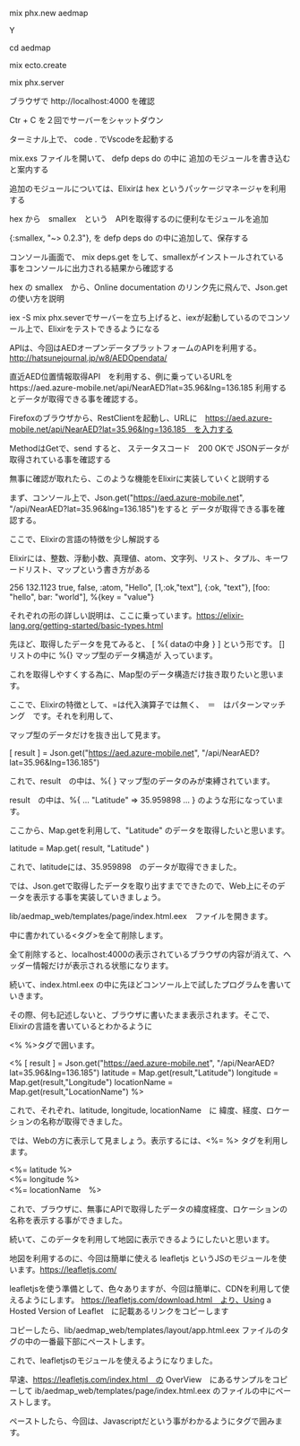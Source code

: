 mix phx.new aedmap

Y

cd aedmap

mix ecto.create

mix phx.server

ブラウザで http://localhost:4000 を確認

Ctr + C を２回でサーバーをシャットダウン

ターミナル上で、 code . でVscodeを起動する

mix.exs ファイルを開いて、 defp deps do の中に 追加のモジュールを書き込むと案内する

追加のモジュールについては、Elixirは hex というパッケージマネージャを利用する

hex から　smallex　という　APIを取得するのに便利なモジュールを追加

{:smallex, "~> 0.2.3"}, を defp deps do の中に追加して、保存する

コンソール画面で、 mix deps.get をして、smallexがインストールされている事をコンソールに出力される結果から確認する

hex の smallex　から、Online documentation のリンク先に飛んで、Json.getの使い方を説明

iex -S mix phx.severでサーバーを立ち上げると、iexが起動しているのでコンソール上で、Elixirをテストできるようになる

APIは、今回はAEDオープンデータプラットフォームのAPIを利用する。http://hatsunejournal.jp/w8/AEDOpendata/

直近AED位置情報取得API　を利用する、例に乗っているURLをhttps://aed.azure-mobile.net/api/NearAED?lat=35.96&lng=136.185
利用するとデータが取得できる事を確認する。

Firefoxのブラウザから、RestClientを起動し、URLに　https://aed.azure-mobile.net/api/NearAED?lat=35.96&lng=136.185　を入力する

MethodはGetで、send すると、 ステータスコード　200 OKで JSONデータが取得されている事を確認する

無事に確認が取れたら、このような機能をElixirに実装していくと説明する

まず、コンソール上で、Json.get("https://aed.azure-mobile.net", "/api/NearAED?lat=35.96&lng=136.185")をすると
データが取得できる事を確認する。

ここで、Elixirの言語の特徴を少し解説する

Elixirには、整数、浮動小数、真理値、atom、文字列、リスト、タプル、キーワードリスト、マップという書き方がある

256 132.1123 true, false, :atom, "Hello", [1,:ok,"text"], {:ok, "text"}, [foo: "hello", bar: "world"], %{key = "value"}

それぞれの形の詳しい説明は、ここに乗っています。https://elixir-lang.org/getting-started/basic-types.html

先ほど、取得したデータを見てみると、 [ %{ dataの中身 } ] という形です。 []リストの中に %{} マップ型のデータ構造が
入っています。

これを取得しやすくする為に、Map型のデータ構造だけ抜き取りたいと思います。

ここで、Elixirの特徴として、=は代入演算子では無く、　＝　はパターンマッチング　です。それを利用して、

マップ型のデータだけを抜き出して見ます。

[ result ] = Json.get("https://aed.azure-mobile.net", "/api/NearAED?lat=35.96&lng=136.185")

これで、result　の中は、%{ } マップ型のデータのみが束縛されています。

result　の中は、%{ ... "Latitude" => 35.959898 ... } のような形になっています。

ここから、Map.getを利用して、"Latitude" のデータを取得したいと思います。

latitude = Map.get( result, "Latitude" )

これで、latitudeには、35.959898　のデータが取得できました。

では、Json.getで取得したデータを取り出すまでできたので、Web上にそのデータを表示する事を実装していきましょう。

lib/aedmap_web/templates/page/index.html.eex　ファイルを開きます。

中に書かれている<タグ>を全て削除します。

全て削除すると、localhost:4000の表示されているブラウザの内容が消えて、ヘッダー情報だけが表示される状態になります。

続いて、index.html.eex の中に先ほどコンソール上で試したプログラムを書いていきます。

その際、何も記述しないと、ブラウザに書いたまま表示されます。そこで、Elixirの言語を書いているとわかるように

<% %>タグで囲います。

<% [ result ] = Json.get("https://aed.azure-mobile.net", "/api/NearAED?lat=35.96&lng=136.185")
    latitude = Map.get(result,"Latitude")
    longitude = Map.get(result,"Longitude")
    locationName = Map.get(result,"LocationName")
%>

これで、それぞれ、latitude, longitude, locationName　に 緯度、経度、ロケーションの名称が取得できました。

では、Webの方に表示して見ましょう。表示するには、<%= %> タグを利用します。

<%= latitude %><br> 
<%= longitude %><br>
<%= locationName　%><br>

これで、ブラウザに、無事にAPIで取得したデータの緯度経度、ロケーションの名称を表示する事ができました。

続いて、このデータを利用して地図に表示できるようにしたいと思います。

地図を利用するのに、今回は簡単に使える leafletjs というJSのモジュールを使います。https://leafletjs.com/

leafletjsを使う準備として、色々ありますが、今回は簡単に、CDNを利用して使えるようにします。
https://leafletjs.com/download.html　より、Using a Hosted Version of Leaflet　に記載あるリンクをコピーします

<link rel="stylesheet" href="https://unpkg.com/leaflet@1.4.0/dist/leaflet.css" />
<script src="https://unpkg.com/leaflet@1.4.0/dist/leaflet.js"></script>

コピーしたら、lib/aedmap_web/templates/layout/app.html.eex ファイルの<head>タグの中の一番最下部にペーストします。

これで、leafletjsのモジュールを使えるようになりました。

早速、https://leafletjs.com/index.html　の OverView　にあるサンプルをコピーして ib/aedmap_web/templates/page/index.html.eex
のファイルの中にペーストします。

ペーストしたら、今回は、Javascriptだという事がわかるように<script></script>タグで囲みます。

<script>
var map = L.map('map').setView([51.505, -0.09], 13);

L.tileLayer('https://{s}.tile.openstreetmap.org/{z}/{x}/{y}.png', {
    attribution: '&copy; <a href="https://www.openstreetmap.org/copyright">OpenStreetMap</a> contributors'
}).addTo(map);

L.marker([51.5, -0.09]).addTo(map)
    .bindPopup('A pretty CSS3 popup.<br> Easily customizable.')
    .openPopup();
</scirpt>

<script>で地図を作る機能を実装したので、次いでJavascriptが機能する場所を追加しましょう。
htmlの中で、divタグを利用します。<div id="map"></div> タグを追加します。

まだ、表示されません。それは、機能はある、構造もある、けど見せ方がまだ未定義でしたので、見せ方を定義します。

見せ方はCSSで定義するので、CSSだとわかるように<style></style>タグで囲みます。

今回は、lib/aedmap_web/templates/layout/app.html.eex のファイルの<head>タグの中に書くようにします。

div#map{ width: 100%; heigth: 500px; }

これで、表示されました。

では、このMapのポイントをAPIで取得したデータに従って表示されるようにしましょう。

その為に、leafletjsの<script>の中を解説していきます。

こちらですが、　var map = L.map('map').setView([51.505, -0.09], 13);

地図が最初に表示される際の中心位置と 地図のズームレベルを定義します。
var map = L.map('map').setView([緯度, 経度], ズームレベル);

続いて、マーカーをつけている箇所は次のようになります。
L.marker([緯度, 経度]).addTo(map)
    .bindPopup('ポップアップに表示する内容')
    .openPopup();

そして、ここは何をしているかというと、
L.tileLayer('https://{s}.tile.openstreetmap.org/{z}/{x}/{y}.png', {
    attribution: '&copy; <a href="https://www.openstreetmap.org/copyright">OpenStreetMap</a> contributors'
}).addTo(map);

https://{s}.tile.openstreetmap.org/{z}/{x}/{y}.pngは、表示したい地図タイルのURLを指定しています。
この例では、Openstreetmapの地図タイルを利用していますが、国土地理院のタイルを利用する場合はここを

https://maps.gsi.go.jp/development/ichiran.html　にある、https://cyberjapandata.gsi.go.jp/xyz/std/{z}/{x}/{y}.png
に変更する事で、地図を変更する事が可能です。

また、その際には、attribution: '&copy; <a href="https://www.openstreetmap.org/copyright">OpenStreetMap</a>の部分を
国土地理院の記載に変更する必要があります。URLは国土地理院のページに、

地理院タイル一覧ページ（https://maps.gsi.go.jp/development/ichiran.html）へのリンクを付けてください。

と書いてあるので、次のように変更します。
attribution: '&copy; <a href="https://maps.gsi.go.jp/development/ichiran.html">国土地理院</a>

このように地図タイルを変更する事も簡単にできます。

今回は、オープンストリートマップのタイルで進めます。

それでは、地図を描画している箇所を理解した所で、APIのデータを追加できるようにしましょう。

```js
<script>
var map = L.map('map').setView([<%= latitude %>, <%= longitude %>], 13);

L.tileLayer('https://{s}.tile.openstreetmap.org/{z}/{x}/{y}.png', {
    attribution: '&copy; <a href="https://www.openstreetmap.org/copyright">OpenStreetMap</a> contributors'
}).addTo(map);

L.marker([<%= latitude %>, <%= longitude %>]).addTo(map)
    .bindPopup('<%= locationName　%>')
    .openPopup();
</scirpt>
```

では、続いて DBへの入力を追加します。コンソール画面から次のコマンドを打ちます。

mix phx.gen.html AED Location locations latitude:float longitude:float locationName:string

lib/aedmap_web/router.ex　のscope　の中に　resources "/locations", LocationController　を追記します。

  scope "/", AedmapWeb do
    pipe_through :browser

    get "/", PageController, :index
    resources "/locations", LocationController
  end

期日をしたら、保存し、コンソールから次のコマンドを打ちます。　mix ecto.migrate

追加できたら、iex -S mix phx.server でサーバーを立ち上げて、ブラウザで確認します。

ブラウザから、http://localhost:4000/locations　でページが表示される事を確認します。

New Location をクリックして、Latitude、Longitude、Locationname にデータを入れて見ましょう。

例えば、文京区のAEDのオープンデータを確認して見ます。
https://www.city.bunkyo.lg.jp/bosai/bosai/bousai/snota/aed/settikasho.html

PDFで配置の施設一覧が確認できます。この施設名から緯度経度を探して、登録して見たいと思います。

施設名から緯度経度を調べられるサイトを探すといくつかありますが、今回はこちらを利用して見ます。
https://user.numazu-ct.ac.jp/~tsato/webmap/sphere/coordinates/yahoo_olp/

文教シビックセンターで検索すると、35.707895	139.752286 が取得できました。

早速、DBに入力して見ます。各入力欄にデータを入力して、Saveを押すと、Show Locationに画面が切り替わり、
DBに入った事が確認できます。

Editを押すと、修正する事も可能です。

もう一件追加して見ましょう。　礫川地域活動センター, 35.711938、 139.750418、で入力します。

それでは、入力したDBからデータを取得して、地図にマップするのを追加して見ましょう。

lib/aedmap_web/templates/location/index.html.eex

というファイルが作られています。ここに地図を追加して行きましょう。

lib/aedmap_web/templates/page/index.html.eex のファイルに書いた、コードを全てコピーします。

lib/aedmap_web/templates/location/index.html.eex　のページの一番下の行に書いてある
<span><%= link "New Location", to: Routes.location_path(@conn, :new) %></span>
より下に、先ほどコピーした内容を全て貼り付けます。

そうすると、AEDオープンデータプラットフォームから出した内容が表示された地図がブラウザに表示されます。

この地図の内容をDBから取得した内容に変更していきます。

DBの操作には、Ectoのモジュールを利用する事でできます。

コンソールで、次のように書いてください。

```elixir
Ecto.Adapters.SQL.query( Aedmap.Repo  ,"SELECT * FROM locations", [])

{:ok,
%Postgrex.Result{
  columns: ["id", "latitude", "longitude", "locationName", "inserted_at",
   "updated_at"],
  command: :select,
  connection_id: 44500,
  messages: [],
  num_rows: 2,
  rows: [
    [1, 35.707895, 139.752286, "文教シビックセンター",
     ~N[2019-01-28 09:52:10.000000], ~N[2019-01-28 09:52:10.000000]],
    [2, 35.711938, 139.750418, "礫川地域活動センター",
     ~N[2019-01-29 03:55:12.000000], ~N[2019-01-29 03:55:12.000000]]
  ]
}}
```

 結果が表示されます。
結果をみると、statusと、構造体のタプル形式でデータを持っているのがわかります。

{ status, struct }のタプルで結果が取得されるので、構造体だけ取得できるように、あらかじめ、モジュール化しておきます。

lib/util/db.ex libフォルダ直下に、utilフォルダを作成し、db.exファイルを作ります。

```elixir
defmodule Db do

  def query(sql) do
    case Ecto.Adapters.SQL.query( Aedmap.Repo  ,sql, []) do
      {:ok, result } -> result
      {:error, _result } -> "sql error"
    end
  end

end
```

コンソールで利用できるか確かめます。コンソールに戻ったら、recompile　と入力してください。

:ok が表示されたら、無事にコンパイルされています。

それでは、無事にモジュールが利用できるか確認して見ましょう。

data = Db.query("SELECT * FROM locations;")

これで、dataに構造体のデータが紐づけられました。

構造体のデータは、.key名でデータを取得できます。

data.columns をコンソールで表示して見ます。
["id", "latitude", "longitude", "locationName", "inserted_at", "updated_at"]

続いて、data.rows をコンソールで表示して見ます。
[
  [1, 35.707895, 139.752286, "文教シビックセンター",
   ~N[2019-01-28 09:52:10.000000], ~N[2019-01-28 09:52:10.000000]],
  [2, 35.711938, 139.750418, "礫川地域活動センター",
   ~N[2019-01-29 03:55:12.000000], ~N[2019-01-29 03:55:12.000000]]
]

このままだと、columnsとrowsが対のデータになっていないので、columnsとrowsのタプル形式に変換します。
そこで、List.zip　を使います。

List.zip([[1,2],[3,4]])の形の引数を渡すと　[{1, 3}, {2, 4}] のようなタプルを保持したリストを返してくれます。

List.zip([data.columns, data,rows])とすれば良さそうです。しかし、data.rowsの形は[]リストの中に[]リストを持つ
データなので、一つのリストだけ取得して使いたいです。

そこで、ここでは試しに、先頭のリストだけ取得する方法を利用します。

[head | tail ] = data.rows

これで、headに一つめのリストだけが入るので、List.zipで利用して見ます。

List.zip([data.columns, head])
[
  {"id", 1},
  {"latitude", 35.707895},
  {"longitude", 139.752286},
  {"locationName", "文教シビックセンター"},
  {"inserted_at", ~N[2019-01-28 09:52:10.000000]},
  {"updated_at", ~N[2019-01-28 09:52:10.000000]}
]

無事に、columnsとrowの対のタプルを保持したリストができました。

今度は、このデータをMap.getで利用できるようにマップ型に変換したいと思います。

Map型にするには、Enum.intoを利用します。第一引数に、リスト、第２引数に %{} を入れる事で、Map型に変換した値が返ってきます。
Enum.into(List.zip([data.columns, head]), %{})

%{
  "id" => 1,
  "inserted_at" => ~N[2019-01-28 09:52:10.000000],
  "latitude" => 35.707895,
  "locationName" => "文教シビックセンター",
  "longitude" => 139.752286,
  "updated_at" => ~N[2019-01-28 09:52:10.000000]
}

これで、Map.getで値を取得しやすい形に変形できました。

次に、問題なのは、data.rowsはリストの中に入れ子でリストが入っているデータ形式です。
リストの中の一つ一つのリストをMap型に変換したい為、繰り返し処理させたいです。

そのような時に便利なのが、Enum.mapというものがあります。
Enum.map(リスト、処理) 第１引数にリストを入れ、第二引数に処理を書きます。

すると、リストの１つの値毎に処理を実行してくれます。

例えば、Enum.map([1,2,3], fn x -> x * 2 end ) と書きます。
そうすると、リストの中身が２倍された値が返ってきます。
[2, 4, 6]

これを利用して、第１引数に、data.rowsを、第２引数に先ほど、書いた、Enum.into(List.zip([data.columns, head]), %{})を
入れます。その際に、第二引数は無名関数と呼ばれる形式で、fn x -> 処理 end という形で入れます。xは第１引数で入れたリストの1つ
1つの値が入ってくると考えてください。

Enum.map(data.rows, fn row -> Enum.into(List.zip([data.columns, row]), %{}) end )
[
  %{
    "id" => 1,
    "inserted_at" => ~N[2019-01-28 09:52:10.000000],
    "latitude" => 35.707895,
    "locationName" => "文教シビックセンター",
    "longitude" => 139.752286,
    "updated_at" => ~N[2019-01-28 09:52:10.000000]
  },
  %{
    "id" => 2,
    "inserted_at" => ~N[2019-01-29 03:55:12.000000],
    "latitude" => 35.711938,
    "locationName" => "礫川地域活動センター",
    "longitude" => 139.750418,
    "updated_at" => ~N[2019-01-29 03:55:12.000000]
  }
]

これで、やりたい事ができたので、Dbモジュールの中に追加しましょう。

lib/util/db.ex

わかりやすくする為に、パイプで繋げる書き方に変えて見ます。

defp get(column, row) do
    List.zip([ column, row ])
    |> Enum.into(%{})
end

defにpをつけて、defpにする事で、モジュール外から利用できなくする事ができます。この関数はこのモジュールの中で使うものとして、defpにしておきます。
続いて、Enum.mapを追加します。

  def map(result) do
     Enum.map(result.rows, fn row -> get(result.columns, row) end )
  end

これで、Db　モジュールが完成です。以下のようになってればOKです。

defmodule Db do
  def query(sql) do
    case Ecto.Adapters.SQL.query( Aedmap.Repo  ,sql, []) do
      {:ok, result } -> result
      {:error, _result } -> "sql error"
    end
  end
  # Enum.mapをして、result.rowsの[[a],[b],[c]...]のようなリストを一つずつ、columnをkeyにするMap型に変換している
  def map(result) do
     Enum.map(result.rows, fn row -> get(result.columns, row) end )
  end
  # List.zipで[[1,2],[3,4]] => [ {1,3}, {2, 4} ]のタプルにする。Enum.intoで [ %{1 => 3}, %{2 => 4} ]のマップ型にする
  defp get(column, row) do
    List.zip([ column, row ])
    |> Enum.into(%{})
  end
end

書き終えたら、,コンソールから、recompileしましょう。

無事に動くかテストします。次のコマンドを打ってください。
data = Db.query("SELECT * FROM locations;")
results = Db.map(data)

それでは、lib/aedmap_web/templates/location/index.html.eex の中身を書き換えて行きましょう。

Json.getから取得してきていた箇所を削除し、Dbから取得する形にします。

コンソールで実行したコマンドを書きます。
<%
data = Db.query("SELECT * FROM locations;")
results = Db.map(data)

%>

次に、js　のmapの中心位置を決める緯度と経度にデータを入れたいと思います。今回は、最初のデータに入っている緯度と経度を
反映させるようにしたいと思います。

Elixir部分に以下を追加
[ head | tail ] = results 
latitude = Map.get(head,"latitude")
longitude = Map.get(head,"longitude")

jsに以下を追加
var map = L.map('map').setView([<%= latitude %>, <%= longitude %>], 13);

続いて、mapに追加するマーカーを複数表示する為に、
以下のように記述します。

<%= for result <- results do %>
L.marker([<%= Map.get(result,"latitude") %>, <%= Map.get(result,"longitude") %>]).addTo(map)
    .bindPopup('<%= Map.get(result,"locationName") %>')
    .openPopup();
<%= end %>

これで、DBから値を取得して地図に反映させる事ができました。

次に、JavascriptのgeolocationというAPIを利用して、端末から自分の位置情報、緯度と経度を取得する方法を追加して行きましょう。

詳しくは、こちらのサイトに記載されています。https://developer.mozilla.org/ja/docs/Web/API/Geolocation/Using_geolocation

このサイトのスクリプトを貼り付けて動かして見ましょう。

その前に、新しいページを追加したいと思います。

lib/aedmap_web/router.ex

scoopの中に次を追記します。追記する場所は、get "/", PageController, :indexの１行したに挿入しましょう。

get "/geolocation", GeoController, :index

続いて、controllersに controllerモジュールを追加します。

lib/aedmap_web/controllers/geo_controller.ex　ファイルを追加して、以下の記述を追加します。

defmodule AedmapWeb.GeoController do
  use AedmapWeb, :controller

  def index(conn, _params) do
    render(conn, "index.html")
  end
end

続いて、lib/aedmap_web/views/geo_view.ex を追加して、以下の記述を追加します。

defmodule AedmapWeb.GeoView do
  use AedmapWeb, :view
end

そして、最後に lib/aedmap_web/templates/geo/index.html.eex を追加します。

index.html.eexの中に、https://developer.mozilla.org/ja/docs/Web/API/Geolocation/Using_geolocation
の中の　Geolocation のライブサンプル　をコピーしてペーストします。

サンプルを動かして見ましょう。imgが出てこないですね。これは、google map　APIを利用しているのですが、google map APIの
利用が無料ではなくなったので、利用できなくなった為です。
この部分を削除して、leafletjsの地図を表示できるように改良しましょう。

var img = new Image();
    img.src = "https://maps.googleapis.com/maps/api/staticmap?center=" + latitude + "," + longitude + "&zoom=13&size=300x300&sensor=false";

    output.appendChild(img);

修正箇所は、　function success(position) の関数の中を書き換えて行きます。
関数の中の変数にleafletjsのmapを生成するL.mapを追記していきます。

  function success(position) {
    var latitude  = position.coords.latitude;
    var longitude = position.coords.longitude;
    var map = L.map('map').setView([ latitude , longitude ], 15);

    L.tileLayer('https://{s}.tile.openstreetmap.org/{z}/{x}/{y}.png', {
        attribution: '&copy; <a href="https://www.openstreetmap.org/copyright">OpenStreetMap</a> contributors'
    }).addTo(map);

    L.marker([latitude,  longitude ]).addTo(map)
        .bindPopup('あなたの現在位置'+ '<p>Latitude is ' + latitude + '° <br>Longitude is ' + longitude + '°</p>')
        .openPopup();

    output.innerHTML = 'あなたの現在位置'+ '<p>Latitude is ' + latitude + '° <br>Longitude is ' + longitude + '°</p>';
    output.appendChild(map);
  }

これで、自分の現在位置をJavascriptから取得する事ができるようになりました。

複数ページを作成したので、簡単にページの移動ができるようにリンクを追加して起きましょう。

<li><a href="http://localhost:4000/">home</a></li>
<li><a href="http://localhost:4000/locations">input form</a></li>
<li><a href="http://localhost:4000/geolocation">My GEO location</a></li>

これらを、lib/aedmap_web/templates/layout/app.html.eex の<header>タグの<nav>タグの<ul>タグの中に追加します。

最後に、mapに追加の情報を入力できるturf.jsを紹介します。こちらを利用すると、Mapに追加情報を付け加えられます。

http://turfjs.org/

ここで、turf.bufferを利用して半径500mくらいのサークルを表示させたいが、うまくいってない。